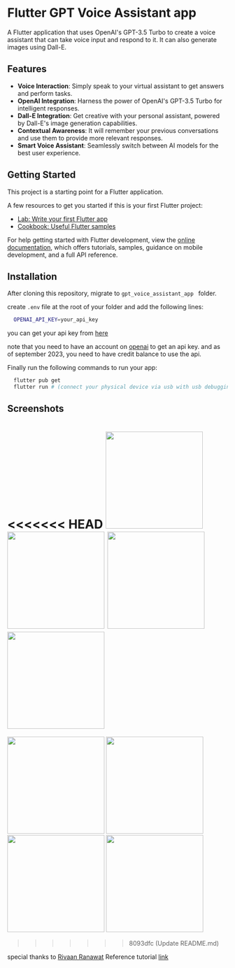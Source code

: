# Flutter GPT Voice Assistant app

A Flutter application that uses OpenAI's GPT-3.5 Turbo to create a voice assistant that can take voice input and respond to it. It can also generate images using Dall-E.

## Features

- **Voice Interaction**: Simply speak to your virtual assistant to get answers and perform tasks.
- **OpenAI Integration**: Harness the power of OpenAI's GPT-3.5 Turbo for intelligent responses.
- **Dall-E Integration**: Get creative with your personal assistant, powered by Dall-E's image generation capabilities.
- **Contextual Awareness**: It will remember your previous conversations and use them to provide more relevant responses.
- **Smart Voice Assistant**: Seamlessly switch between AI models for the best user experience.

## Getting Started

This project is a starting point for a Flutter application.

A few resources to get you started if this is your first Flutter project:

- [Lab: Write your first Flutter app](https://docs.flutter.dev/get-started/codelab)
- [Cookbook: Useful Flutter samples](https://docs.flutter.dev/cookbook)

For help getting started with Flutter development, view the
[online documentation](https://docs.flutter.dev/), which offers tutorials,
samples, guidance on mobile development, and a full API reference.

## Installation

After cloning this repository, migrate to `gpt_voice_assistant_app
` folder.

create `.env` file at the root of your folder and add the following lines:

```bash
  OPENAI_API_KEY=your_api_key
```

you can get your api key from [here](https://platform.openai.com/account/api-keys)

note that you need to have an account on [openai](https://beta.openai.com/) to get an api key.
and as of september 2023, you need to have credit balance to use the api.

Finally run the following commands to run your app:

```bash
  flutter pub get
  flutter run # (connect your physical device via usb with usb debugging enabled)
```

## Screenshots

<<<<<<< HEAD
<img src="https://github.com/jagtap-suraj/gpt_voice_assistant_app/assets/89206671/9e8f68e7-8dce-486e-806f-79e83976d40e" width="222">
<img src="https://github.com/jagtap-suraj/gpt_voice_assistant_app/assets/89206671/3dc68ad2-1768-4226-bcf6-0aad4fb70644" width="222">
<img src="https://github.com/jagtap-suraj/gpt_voice_assistant_app/assets/89206671/3e3772f0-f21b-4dc2-a81b-b96c398fcce8" width="222">
<img src="https://github.com/jagtap-suraj/gpt_voice_assistant_app/assets/89206671/3d9ed0cf-99a7-4652-8aa1-26dea9220b1c" width="222">
=======
<img src="https://github.com/jagtap-suraj/gpt_voice_assistant_app/assets/89206671/3dc68ad2-1768-4226-bcf6-0aad4fb70644" width="222">
<img src="https://github.com/jagtap-suraj/gpt_voice_assistant_app/assets/89206671/3d9ed0cf-99a7-4652-8aa1-26dea9220b1c" width="222">
<img src="https://github.com/jagtap-suraj/gpt_voice_assistant_app/assets/89206671/9e8f68e7-8dce-486e-806f-79e83976d40e" width="222">
<img src="https://github.com/jagtap-suraj/gpt_voice_assistant_app/assets/89206671/3e3772f0-f21b-4dc2-a81b-b96c398fcce8" width="222">

> > > > > > > 8093dfc (Update README.md)

special thanks to [Rivaan Ranawat](https://www.youtube.com/@RivaanRanawat)
Reference tutorial [link](https://youtu.be/Q_pz4xFow3Q?si)
